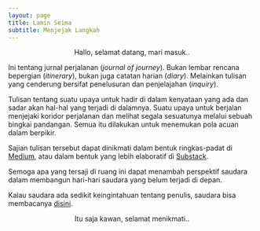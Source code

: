 ```yaml
---
layout: page
title: Lamin Seima
subtitle: Menjejak Langkah
---
```

<p style="text-align:center;">Hallo, selamat datang, mari masuk..</p>

Ini tentang jurnal perjalanan (<i>journal of journey</i>).
Bukan lembar rencana bepergian (<i>itinerary</i>),
bukan juga catatan harian (<i>diary</i>). 
Melainkan tulisan yang cenderung bersifat penelusuran dan penjelajahan (<i>inquiry</i>).

Tulisan tentang suatu upaya untuk hadir di dalam kenyataan yang ada
dan sadar akan hal-hal yang terjadi di dalamnya.
Suatu upaya untuk berjalan menjejaki koridor perjalanan
dan melihat segala sesuatunya melalui sebuah bingkai pandangan.
Semua itu dilakukan untuk menemukan pola acuan dalam berpikir.

Sajian tulisan tersebut dapat dinikmati 
dalam bentuk ringkas-padat di [Medium](https://medium.com/@laminseima),
atau dalam bentuk yang lebih elaboratif di [Substack](https://laminseima.substack.com).

Semoga apa yang tersaji di ruang ini dapat menambah perspektif saudara dalam
membangun hari-hari saudara yang belum terjadi di depan.

Kalau saudara ada sedikit keingintahuan tentang penulis,
saudara bisa membacanya [disini](https://laminseima.github.io/selayangpandang/). 

<p style="text-align:center;">Itu saja kawan, selamat menikmati..</p>
